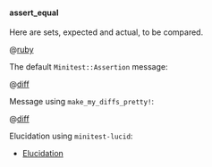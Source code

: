 #### assert_equal

Here are sets, expected and actual, to be compared.

@[ruby](data.rb)

The default ```Minitest::Assertion``` message:

@[diff](default.txt)

Message using ```make_my_diffs_pretty!```:

@[diff](better.txt)

Elucidation using ```minitest-lucid```:

* [Elucidation](http://htmlpreview.github.io/?https://github.com/BurdetteLamar/minitest-lucid/blob/master/markdown/readme/set/assert_equal/elucidation.html)
